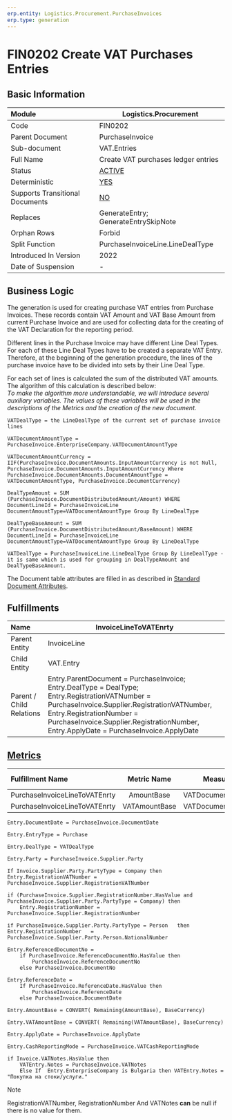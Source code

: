```yaml
---
erp.entity: Logistics.Procurement.PurchaseInvoices
erp.type: generation
---
```


# FIN0202 Create VAT Purchases Entries

## Basic Information

| Module                          | Logistics.Procurement                                      |
| :------------------------------ | ---------------------------------------------------------- |
| Code                            | FIN0202                                                    |
| Parent Document                 | PurchaseInvoice                                            |
| Sub-document                    | VAT.Entries                                                |
| Full Name                       | Create VAT purchases ledger entries                        |
| Status                          | [ACTIVE](xref:generation-procedures)                       |
| Deterministic                   | [YES](xref:document-generation-and-transitional-documents) |
| Supports Transitional Documents | [NO](xref:document-generation-and-transitional-documents)  |
| Replaces                        | GenerateEntry; GenerateEntrySkipNote                       |
| Orphan Rows                     | Forbid                                                     |
| Split Function                  | PurchaseInvoiceLine.LineDealType                           |
| Introduced In Version           | 2022                                                       |
| Date of Suspension              | -                                                          |

## Business Logic

The generation is used for creating purchase VAT entries from Purchase Invoices. These records contain VAT Amount and VAT Base Amount from current Purchase Invoice and are used for collecting data  for the creating of the VAT Declaration for the reporting period.

Different lines in the Purchase Invoice may have different Line Deal Types. For each of these Line Deal Types have to be created a separate VAT Entry. Therefore, at the beginning of the generation procedure, the lines of the purchase invoice have to be divided into sets by their Line Deal Type. 

For each set of lines is calculated the sum of the distributed VAT amounts. The algorithm of this calculation is described below:
<br/>_Тo make the algorithm more understandable, we will introduce several auxiliary variables. The values of these variables will be used in the descriptions of the Metrics and the creation of the new document._

````
VATDealType = the LineDealType of the current set of purchase invoice lines

VATDocumentAmountType = PurchaseInvoice.EnterpriseCompany.VATDocumentAmountType
 
VATDocumentAmountCurrency = IIF(PurchaseInvoice.DocumentAmounts.InputAmountCurrency is not Null, PurchaseInvoice.DocumentAmounts.InputAmountCurrency Where PurchaseInvoice.DocumentAmounts.DocumentAmountType = VATDocumentAmountType, PurchaseInvoice.DocumentCurrency)

DealTypeAmount = SUM (PurchaseInvoice.DocumentDistributedAmount/Amount) WHERE DocumentLineId = PurchaseInvoiceLine DocumentAmountType=VATDocumentAmountType Group By LineDealType

DealTypeBaseAmount = SUM (PurchaseInvoice.DocumentDistributedAmount/BaseAmount) WHERE DocumentLineId = PurchaseInvoiceLine DocumentAmountType=VATDocumentAmountType Group By LineDealType

VATDealType = PurchaseInvoiceLine.LineDealType Group By LineDealType - it is same which is used for grouping in DealTypeAmount and DealTypeBaseAmount.
````


The Document table attributes are filled in as described in [Standard Document Attributes](../reference/standard-document-attributes.md).

## Fulfillments

| Name                     | InvoiceLineToVATEnrty                                        |
| :----------------------- | ------------------------------------------------------------ |
| Parent Entity            | InvoiceLine                                                  |
| Child Entity             | VAT.Entry                                                    |
| Parent / Child Relations | Entry.ParentDocument = PurchaseInvoice; Entry.DealType = DealType; Entry.RegistrationVATNumber = PurchaseInvoice.Supplier.RegistrationVATNumber, Entry.RegistrationNumber = PurchaseInvoice.Supplier.RegistrationNumber, Entry.ApplyDate = PurchaseInvoice.ApplyDate |

## [Metrics](../reference/metrics.md)

| Fulfillment Name              |  Metric Name  |     Measurement Unit      | Parent Value       | Child Value         | New Record |
| :---------------------------- | :-----------: | :-----------------------: | :----------------- | :------------------ | :--------- |
| PurchaseInvoiceLineToVATEnrty |  AmountBase   | VATDocumentAmountCurrency | DealTypeBaseAmount | Entry.AmountBase    | YES        |
| PurchaseInvoiceLineToVATEnrty | VATAmountBase | VATDocumentAmountCurrency | DealTypeAmount     | Entry.VATAmountBase | YES        |

```
Entry.DocumentDate = PurchaseInvoice.DocumentDate

Entry.EntryType = Purchase

Entry.DealType = VATDealType

Entry.Party = PurchaseInvoice.Supplier.Party

If Invoice.Supplier.Party.PartyType = Company then Entry.RegistrationVATNumber = PurchaseInvoice.Supplier.RegistrationVATNumber

if (PurchaseInvoice.Supplier.RegistrationNumber.HasValue and PurchaseInvoice.Supplier.Party.PartyType = Company) then
    Entry.RegistrationNumber = PurchaseInvoice.Supplier.RegistrationNumber

if PurchaseInvoice.Supplier.Party.PartyType = Person   then Entry.RegistrationNumber   = PurchaseInvoice.Supplier.Party.Person.NationalNumber

Entry.ReferencedDocumentNo = 
    if PurchaseInvoice.ReferenceDocumentNo.HasValue then
        PurchaseInvoice.ReferenceDocumentNo
    else PurchaseInvoice.DocumentNo

Entry.ReferenceDate = 
    If PurchaseInvoice.ReferenceDate.HasValue then
        PurchaseInvoice.ReferenceDate 
    else PurchaseInvoice.DocumentDate

Entry.AmountBase = CONVERT( Remaining(AmountBase), BaseCurrency)

Entry.VATAmountBase = CONVERT( Remaining(VATAmountBase), BaseCurrency)

Entry.ApplyDate = PurchaseInvoice.ApplyDate

Entry.CashReportingMode = PurchaseInvoice.VATCashReportingMode

if Invoice.VATNotes.HasValue then
    VATEntry.Notes = PurchaseInvoice.VATNotes
    Else If  Entry.EnterpriseCompany is Bulgaria then VATEntry.Notes = "Покупка на стоки/услуги."

```

> [!NOTE]
> RegistrationVATNumber, RegistrationNumber And VATNotes **can** be null if there is no value for them.

